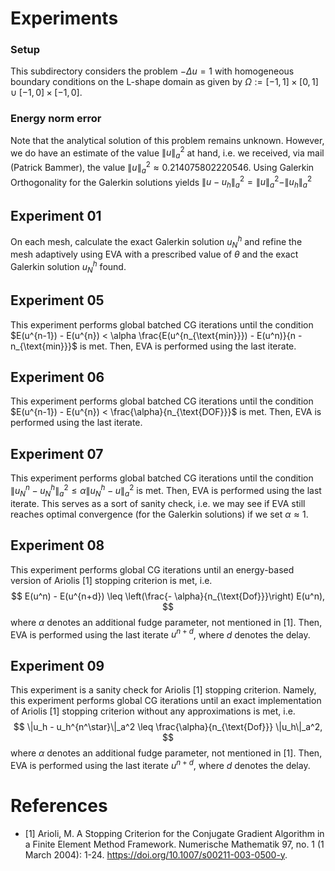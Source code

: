 # Experiments

### Setup
This subdirectory considers the problem $- \Delta u = 1$
with homogeneous boundary conditions on the L-shape domain as given by
$\Omega := [-1, 1]\times[0, 1] \cup [-1, 0]\times[-1, 0]$.

### Energy norm error
Note that the analytical solution of this problem remains unknown.
However, we do have an estimate of the value $\| u \|_a^2$ at hand,
i.e. we received, via mail (Patrick Bammer), the value
$\| u \|_a^2 \approx 0.214075802220546$.
Using Galerkin Orthogonality for the Galerkin solutions yields
$\|u - u_h\|_a^2 = \|u\|_a^2 - \|u_h\|_a^2$

## Experiment 01
On each mesh, calculate the exact Galerkin solution $u^h_N$
and refine the mesh adaptively using EVA with a prescribed value of
$\theta$ and the exact Galerkin solution $u_N^h$ found.

## Experiment 05
This experiment performs global batched CG iterations until the condition
$E(u^{n-1}) - E(u^{n}) < \alpha \frac{E(u^{n_{\text{min}}}) - E(u^n)}{n - n_{\text{min}}}$
is met.
Then, EVA is performed using the last iterate.

## Experiment 06
This experiment performs global batched CG iterations until the condition
$E(u^{n-1}) - E(u^{n}) < \frac{\alpha}{n_{\text{DOF}}}$
is met.
Then, EVA is performed using the last iterate.

## Experiment 07
This experiment performs global batched CG iterations until the condition
$\|u_N^n - u_N^h\|_a^2 \leq \alpha \|u_N^h - u\|_a^2$
is met.
Then, EVA is performed using the last iterate.
This serves as a sort of sanity check, i.e. we may see if EVA still
reaches optimal convergence (for the Galerkin solutions) if we set $\alpha \approx 1$.

## Experiment 08
This experiment performs global CG iterations until an energy-based version
of Ariolis [1] stopping criterion is met, i.e.
$$
E(u^n) - E(u^{n+d}) \leq \left(\frac{- \alpha}{n_{\text{Dof}}}\right) E(u^n),
$$
where $\alpha$ denotes an additional fudge parameter, not mentioned in [1].
Then, EVA is performed using the last iterate $u^{n+d}$,
where $d$ denotes the delay.

## Experiment 09
This experiment is a sanity check for Ariolis [1] stopping criterion.
Namely, this experiment performs global CG iterations until an exact implementation
of Ariolis [1] stopping criterion without any approximations is met, i.e.
$$
\|u_h - u_h^{n^\star}\|_a^2 \leq \frac{\alpha}{n_{\text{Dof}}} \|u_h\|_a^2,
$$
where $\alpha$ denotes an additional fudge parameter, not mentioned in [1].
Then, EVA is performed using the last iterate $u^{n+d}$,
where $d$ denotes the delay.

# References
- [1] Arioli, M.
    A Stopping Criterion for the Conjugate Gradient Algorithm
    in a Finite Element Method Framework.
    Numerische Mathematik 97, no. 1 (1 March 2004): 1-24.
    https://doi.org/10.1007/s00211-003-0500-y.